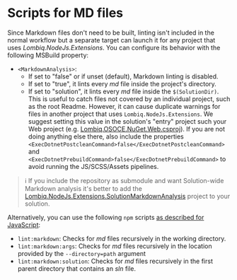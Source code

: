﻿# Scripts for MD files

Since Markdown files don't need to be built, linting isn't included in the normal workflow but a separate target can launch it for any project that uses _Lombiq.NodeJs.Extensions_. You can configure its behavior with the following MSBuild property:

- `<MarkdownAnalysis>`:
  - If set to "false" or if unset (default), Markdown linting is disabled.
  - If set to "true", it lints every _md_ file inside the project's directory.
  - If set to "solution", it lints every _md_ file inside the `$(SolutionDir)`. This is useful to catch files not covered by an individual project, such as the root Readme. However, it can cause duplicate warnings for files in another project that uses `Lombiq.NodeJs.Extensions`. We suggest setting this value in the solution's "entry" project such your Web project (e.g. [Lombiq.OSOCE.NuGet.Web.csproj](https://github.com/Lombiq/Open-Source-Orchard-Core-Extensions/blob/dev/NuGetTest/src/Lombiq.OSOCE.NuGet.Web/Lombiq.OSOCE.NuGet.Web.csproj)). If you are not doing anything else there, also include the properties `<ExecDotnetPostcleanCommand>false</ExecDotnetPostcleanCommand>` and `<ExecDotnetPrebuildCommand>false</ExecDotnetPrebuildCommand>` to avoid running the JS/SCSS/Assets pipelines.

> ℹ If you include the repository as submodule and want Solution-wide Markdown analysis it's better to add the [Lombiq.NodeJs.Extensions.SolutionMarkdownAnalysis](../../Lombiq.NodeJs.Extensions.SolutionMarkdownAnalysis/Readme.md) project to your solution.

Alternatively, you can use the following `npm` scripts [as described for JavaScript](JavaScript.md#how-to-get-started):

- `lint:markdown`: Checks for _md_ files recursively in the working directory.
- `lint:markdown:args`: Checks for _md_ files recursively in the location provided by the `--directory=path` argument
- `lint:markdown:solution`: Checks for _md_ files recursively in the first parent directory that contains an _sln_ file.

